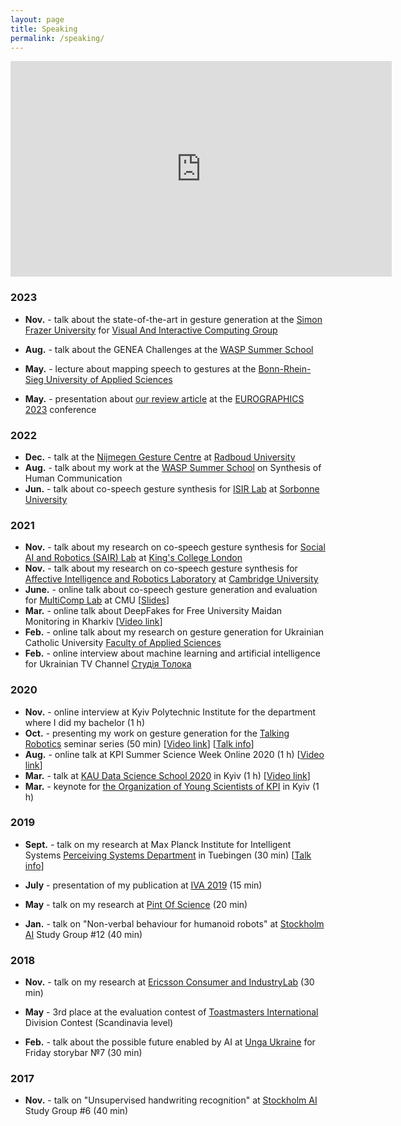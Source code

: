 ```yaml
---
layout: page
title: Speaking
permalink: /speaking/
---
```



<iframe width="610" height="345" src="https://www.youtube.com/embed/JeMwtr8pxcc" frameborder="0" allow="accelerometer; autoplay; encrypted-media; gyroscope; picture-in-picture" allowfullscreen></iframe>

### 2023

* <strong>Nov.</strong> - talk about the state-of-the-art in gesture generation at the [Simon Frazer University](https://www.sfu.ca/) for [Visual And Interactive Computing Group](https://vinci.sfu.ca/people/)

* <strong>Aug.</strong> - talk about the GENEA Challenges at the [WASP Summer School](https://wasp-sweden.org/industrial-cooperation/research-arenas/wara-media-and-language/)

* <strong>May.</strong> - lecture about mapping speech to gestures at the [Bonn-Rhein-Sieg University of Applied Sciences](https://www.h-brs.de/en)

* <strong>May.</strong> - presentation about [our review article](https://onlinelibrary.wiley.com/doi/10.1111/cgf.14776) at the [EUROGRAPHICS 2023](https://eg2023.saarland-informatics-campus.de/) conference 


### 2022

* <strong>Dec.</strong> - talk at the [Nijmegen Gesture Centre](https://www.nijmegengesturecentre.org/) at [Radboud University](https://www.ru.nl/en)
* <strong>Aug.</strong> - talk about my work at the [WASP Summer School](https://internal.wasp-sweden.org/event/wasp-summer-school-synthesis/) on Synthesis of Human Communication
* <strong>Jun.</strong> - talk about co-speech gesture synthesis for [ISIR Lab](https://www.isir.upmc.fr/?lang=en) at [Sorbonne University](https://www.sorbonne-universite.fr/en)

### 2021
* <strong>Nov.</strong> - talk about my research on co-speech gesture synthesis for [Social AI and Robotics (SAIR) Lab](https://sairlab.github.io/) at [King's College London](https://www.kcl.ac.uk/)
* <strong>Nov.</strong> - talk about my research on co-speech gesture synthesis for [Affective Intelligence and Robotics Laboratory](https://cambridge-afar.github.io/) at [Cambridge University](https://www.cam.ac.uk/)
* <strong>June.</strong> - online talk about co-speech gesture generation and evaluation for [MultiComp Lab](http://multicomp.cs.cmu.edu/) at CMU \[[Slides](https://docs.google.com/presentation/d/1CVj-2WVZQM85TX21e2d7TlTB9VrDjghF2Fpdm_LaNtA/edit?usp=sharing)\]
* <strong>Mar.</strong> - online talk about DeepFakes for Free University Maidan Monitoring in Kharkiv \[[Video link](https://www.facebook.com/FreeUnivMM/videos/1912384215567763)\]
* <strong>Feb.</strong> - online talk about my research on gesture generation for Ukrainian Catholic University [Faculty of Applied Sciences](https://apps.ucu.edu.ua/en/)
* <strong>Feb.</strong> - online interview about machine learning and artificial intelligence for Ukrainian TV Channel [Студія Толока](https://www.youtube.com/channel/UCzOkKP05JbYwPRtJY09fGVA)

### 2020
* <strong>Nov.</strong> - online interview at Kyiv Polytechnic Institute for the department where I did my bachelor (1 h)
* <strong>Oct.</strong> - presenting my work on gesture generation for the [Talking Robotics](https://talking-robotics.github.io) seminar series (50 min) \[[Video link](https://youtu.be/JeMwtr8pxcc)\] \[[Talk info](https://talking-robotics.github.io/session_details/taras.html)\]
* <strong>Aug.</strong> - online talk at KPI Summer Science Week Online 2020 (1 h) \[[Video link](https://youtu.be/r8_atMaYj-E)\] 
* <strong>Mar.</strong> - talk at [KAU Data Science School 2020](https://sites.google.com/view/kaudatascienceschool-2020/taras-kucherenko) in Kyiv (1 h) \[[Video link](https://youtu.be/2Ak8uVKgkMM)\]
* <strong>Mar.</strong> - keynote for [the Organization of Young Scientists of KPI](http://ssa.org.ua/) in Kyiv (1 h)

### 2019
* <strong>Sept.</strong> - talk on my research at Max Planck Institute for Intelligent Systems [Perceiving Systems Department](https://ps.is.tuebingen.mpg.de) in Tuebingen (30 min) \[[Talk info](https://ps.is.tuebingen.mpg.de/events/how-to-make-your-agent-gesture-in-a-natural-way)\]

* <strong>July</strong> - presentation of my publication at [IVA 2019](https://iva2019.sciencesconf.org/) (15 min)

*  <strong>May</strong> - talk on my research at [Pint Of Science](http://pintofscience.se/) (20 min)

*  <strong>Jan.</strong> - talk on "Non-verbal behaviour for humanoid robots" at [Stockholm AI](https://stockholm.ai) Study Group #12 (40&nbsp;min)


### 2018

*  <strong>Nov.</strong> - talk on my research at [Ericsson Consumer and IndustryLab](https://www.ericsson.com/en/trends-and-insights/consumerlab) (30 min)

*  <strong>May</strong> - 3rd place at the evaluation contest of [Toastmasters International](https://toastmasters.org) Division Contest (Scandinavia level)

*  <strong>Feb.</strong> - talk about the possible future enabled by AI at [Unga Ukraine](http://ungaukrainare.se/) for Friday storybar №7 (30&nbsp;min)

### 2017

*  <strong>Nov.</strong> - talk on "Unsupervised handwriting recognition" at [Stockholm AI](https://stockholm.ai) Study Group #6 (40 min)


